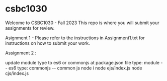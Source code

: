 # csbc1030

Welcome to CSBC1030 - Fall 2023 
This repo is where you will submit your assignments for review. 

Asignment 1 - Please refer to the instructions in Assignment1.txt for instructions on how to submit your work.

Assignment 2 : 

update module type to es6 or commonjs at package.json file
type: module -- es6
type: commonjs -- common js 
node i 
node ejs/index.js
node cjs/index.js
